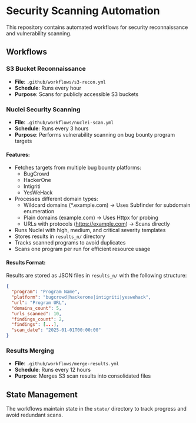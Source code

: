 # Security Scanning Automation

This repository contains automated workflows for security reconnaissance and vulnerability scanning.

## Workflows

### S3 Bucket Reconnaissance
- **File**: `.github/workflows/s3-recon.yml`
- **Schedule**: Runs every hour
- **Purpose**: Scans for publicly accessible S3 buckets

### Nuclei Security Scanning
- **File**: `.github/workflows/nuclei-scan.yml`
- **Schedule**: Runs every 3 hours
- **Purpose**: Performs vulnerability scanning on bug bounty program targets

#### Features:
- Fetches targets from multiple bug bounty platforms:
  - BugCrowd
  - HackerOne
  - Intigriti
  - YesWeHack
- Processes different domain types:
  - Wildcard domains (*.example.com) → Uses Subfinder for subdomain enumeration
  - Plain domains (example.com) → Uses Httpx for probing
  - URLs with protocols (https://example.com) → Scans directly
- Runs Nuclei with high, medium, and critical severity templates
- Stores results in `results_n/` directory
- Tracks scanned programs to avoid duplicates
- Scans one program per run for efficient resource usage

#### Results Format:
Results are stored as JSON files in `results_n/` with the following structure:
```json
{
  "program": "Program Name",
  "platform": "bugcrowd|hackerone|intigriti|yeswehack",
  "url": "Program URL",
  "domains_count": 5,
  "urls_scanned": 10,
  "findings_count": 2,
  "findings": [...],
  "scan_date": "2025-01-01T00:00:00"
}
```

### Results Merging
- **File**: `.github/workflows/merge-results.yml`
- **Schedule**: Runs every 12 hours
- **Purpose**: Merges S3 scan results into consolidated files

## State Management

The workflows maintain state in the `state/` directory to track progress and avoid redundant scans.
